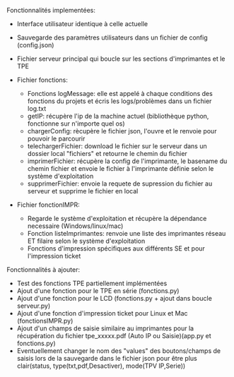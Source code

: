 Fonctionnalités implementées:

- Interface utilisateur identique à celle actuelle
- Sauvegarde des paramètres utilisateurs dans un fichier de config (config.json)
- Fichier serveur principal qui boucle sur les sections d'imprimantes et le TPE
- Fichier fonctions:
    - Fonctions logMessage: elle est appelé à chaque conditions des fonctions du projets et écris les logs/problèmes dans un fichier log.txt
    - getIP: récupère l'ip de la machine actuel (bibliothèque python, fonctionne sur n'importe quel os)
    - chargerConfig: rècupère le fichier json, l'ouvre et le renvoie pour pouvoir le parcourir
    - telechargerFichier: download le fichier sur le serveur dans un dossier local "fichiers" et retourne le chemin du fichier
    - imprimerFichier: récupère la config de l'imprimante,  le basename du chemin fichier et envoie le fichier à l'imprimante définie selon le système d'exploitation
    - supprimerFichier: envoie la requete de supression du fichier au serveur et supprime le fichier en local

- Fichier fonctionIMPR:
    - Regarde le système d'exploitation et récupère la dépendance necessaire (Windows/linux/mac)
    - Fonction listeImprimantes: renvoie une liste des imprimantes réseau ET filaire selon le système d'exploitation
    - Fonctions d'impression spécifiques aux différents SE et pour l'impression ticket


Fonctionnalités à ajouter:
- Test des fonctions TPE partiellement implémentées
- Ajout d'une fonction pour le TPE en série (fonctions.py)
- Ajout d'une fonction pour le LCD (fonctions.py + ajout dans boucle serveur.py)
- Ajout d'une fonction d'impression ticket pour Linux et Mac (fonctionsIMPR.py)
- Ajout d'un champs de saisie similaire au imprimantes pour la récupération du fichier tpe_xxxxx.pdf (Auto IP ou Saisie)(app.py et fonctions.py)
- Eventuellement changer le nom des "values" des boutons/champs de saisis lors de la sauvegarde dans le fichier json pour être plus clair(status, type(txt,pdf,Desactiver), mode(TPV IP,Serie))